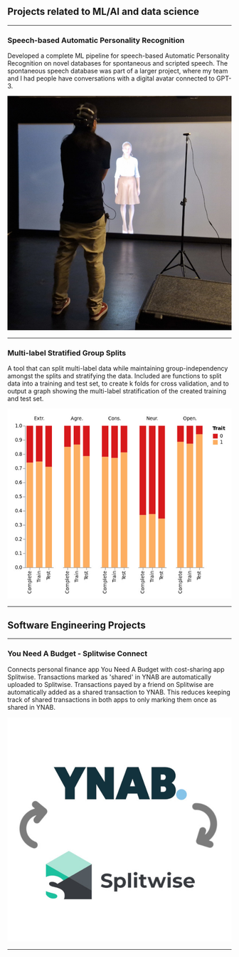 ## Projects related to ML/AI and data science

---

### Speech-based Automatic Personality Recognition

Developed a complete ML pipeline for speech-based Automatic Personality Recognition on novel databases for spontaneous and scripted speech. The spontaneous speech database was part of a larger project, where my team and I had people have conversations with a digital avatar connected to GPT-3.

<img src="images/apr_experiment.jpg?raw=true"/>

---

### Multi-label Stratified Group Splits

A tool that can split multi-label data while maintaining group-independency amongst the splits and stratifying the data. Included are functions to split data into a training and test set, to create k folds for cross validation, and to output a graph showing the multi-label stratification of the created training and test set.

<img src="images/multilabel-stratified-group-split.jpg?raw=true"/>

---

## Software Engineering Projects

---

### You Need A Budget - Splitwise Connect

Connects personal finance app You Need A Budget with cost-sharing app Splitwise. Transactions marked as 'shared' in YNAB are automatically uploaded to Splitwise. Transactions payed by a friend on Splitwise are automatically added as a shared transaction to YNAB. This reduces keeping track of shared transactions in both apps to only marking them once as shared in YNAB.

<img src="images/ynab-splitwise.jpg?raw=true"/>

---




